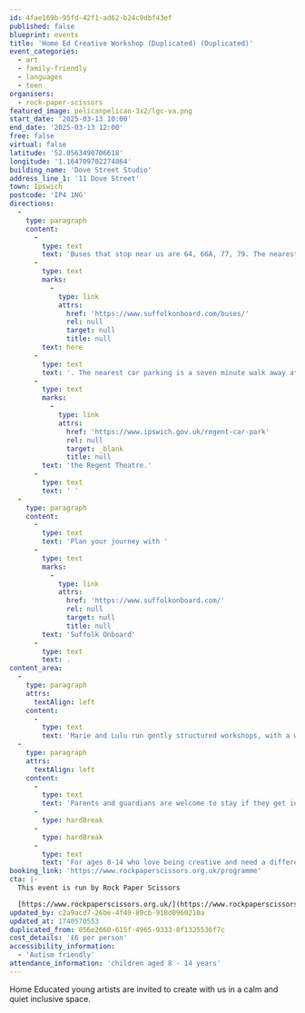 ```yaml
---
id: 4fae169b-95fd-42f1-ad62-b24c9dbf43ef
published: false
blueprint: events
title: 'Home Ed Creative Workshop (Duplicated) (Duplicated)'
event_categories:
  - art
  - family-friendly
  - languages
  - teen
organisers:
  - rock-paper-scissors
featured_image: pelicanpelican-3x2/lgc-va.png
start_date: '2025-03-13 10:00'
end_date: '2025-03-13 12:00'
free: false
virtual: false
latitude: '52.0563490706618'
longitude: '1.164709702274864'
building_name: 'Dove Street Studio'
address_line_1: '11 Dove Street'
town: Ipswich
postcode: 'IP4 1NG'
directions:
  -
    type: paragraph
    content:
      -
        type: text
        text: 'Buses that stop near us are 64, 66A, 77, 79. The nearest bus stop is one minute walk away, see the latest bus timetables '
      -
        type: text
        marks:
          -
            type: link
            attrs:
              href: 'https://www.suffolkonboard.com/buses/'
              rel: null
              target: null
              title: null
        text: here
      -
        type: text
        text: '. The nearest car parking is a seven minute walk away at '
      -
        type: text
        marks:
          -
            type: link
            attrs:
              href: 'https://www.ipswich.gov.uk/regent-car-park'
              rel: null
              target: _blank
              title: null
        text: 'the Regent Theatre.'
      -
        type: text
        text: ' '
  -
    type: paragraph
    content:
      -
        type: text
        text: 'Plan your journey with '
      -
        type: text
        marks:
          -
            type: link
            attrs:
              href: 'https://www.suffolkonboard.com/'
              rel: null
              target: null
              title: null
        text: 'Suffolk Onboard'
      -
        type: text
        text: .
content_area:
  -
    type: paragraph
    attrs:
      textAlign: left
    content:
      -
        type: text
        text: 'Marie and Lulu run gently structured workshops, with a weekly theme with opportunities to make and create in different ways.'
  -
    type: paragraph
    attrs:
      textAlign: left
    content:
      -
        type: text
        text: 'Parents and guardians are welcome to stay if they get involved! '
      -
        type: hardBreak
      -
        type: hardBreak
      -
        type: text
        text: 'For ages 8-14 who love being creative and need a different kind of educational space to thrive'
booking_link: 'https://www.rockpaperscissors.org.uk/programme'
cta: |-
  This event is run by Rock Paper Scissors

  [https://www.rockpaperscissors.org.uk/](https://www.rockpaperscissors.org.uk/)
updated_by: c2a9acd7-26be-4f49-89cb-918d0960210a
updated_at: 1740570553
duplicated_from: 056e2660-615f-4965-9333-8f1325536f7c
cost_details: '£6 per person'
accessibility_information:
  - 'Autism friendly'
attendance_information: 'children aged 8 - 14 years'
---
```

Home Educated young artists are invited to create with us in a calm and quiet inclusive space.